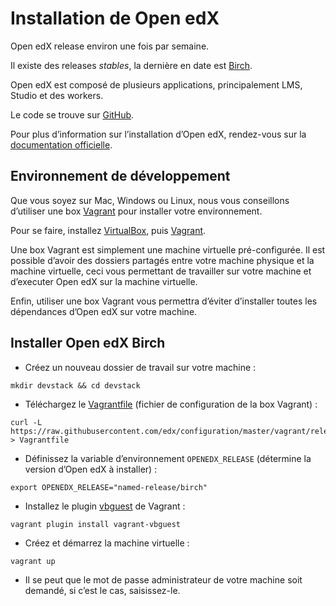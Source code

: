 # Installation de Open edX

Open edX release environ une fois par semaine.

Il existe des releases *stables*, la dernière en date est [Birch](http://edx.readthedocs.org/projects/edx-installing-configuring-and-running/en/latest/birch.html).

Open edX est composé de plusieurs applications, principalement LMS, Studio et des workers.

Le code se trouve sur [GitHub](https://github.com/edx/edx-platform).

Pour plus d’information sur l’installation d’Open edX, rendez-vous sur la [documentation officielle](http://edx.readthedocs.org/projects/edx-installing-configuring-and-running/en/latest/index.html).

## Environnement de développement

Que vous soyez sur Mac, Windows ou Linux, nous vous conseillons d’utiliser une box [Vagrant](https://www.vagrantup.com/) pour installer votre environnement.

Pour se faire, installez [VirtualBox](https://www.virtualbox.org/wiki/Downloads), puis [Vagrant](https://www.vagrantup.com/downloads.html).

Une box Vagrant est simplement une machine virtuelle pré-configurée. Il est possible d’avoir des dossiers partagés entre votre machine physique et la machine virtuelle, ceci vous permettant de travailler sur votre machine et d’executer Open edX sur la machine virtuelle.

Enfin, utiliser une box Vagrant vous permettra d’éviter d’installer toutes les dépendances d’Open edX sur votre machine.

## Installer Open edX Birch

* Créez un nouveau dossier de travail sur votre machine :

 ```shell
 mkdir devstack && cd devstack
 ```

* Téléchargez le [Vagrantfile](https://raw.githubusercontent.com/edx/configuration/master/vagrant/release/devstack/Vagrantfile) (fichier de configuration de la box Vagrant) :

 ```shell
 curl -L https://raw.githubusercontent.com/edx/configuration/master/vagrant/release/devstack/Vagrantfile > Vagrantfile
 ```

* Définissez la variable d’environnement `OPENEDX_RELEASE` (détermine la version d’Open edX à installer) :

 ```shell
 export OPENEDX_RELEASE="named-release/birch"
 ```

* Installez le plugin [vbguest](https://github.com/dotless-de/vagrant-vbguest) de Vagrant :

 ```shell
 vagrant plugin install vagrant-vbguest
 ```

* Créez et démarrez la machine virtuelle :

 ```shell
 vagrant up
 ```

* Il se peut que le mot de passe administrateur de votre machine soit demandé, si c’est le cas, saisissez-le.